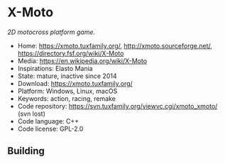 # X-Moto

_2D motocross platform game._

- Home: https://xmoto.tuxfamily.org/, http://xmoto.sourceforge.net/, https://directory.fsf.org/wiki/X-Moto
- Media: https://en.wikipedia.org/wiki/X-Moto
- Inspirations: Elasto Mania
- State: mature, inactive since 2014
- Download: https://xmoto.tuxfamily.org/
- Platform: Windows, Linux, macOS
- Keywords: action, racing, remake
- Code repository: https://svn.tuxfamily.org/viewvc.cgi/xmoto_xmoto/ (svn lost)
- Code language: C++
- Code license: GPL-2.0

## Building
